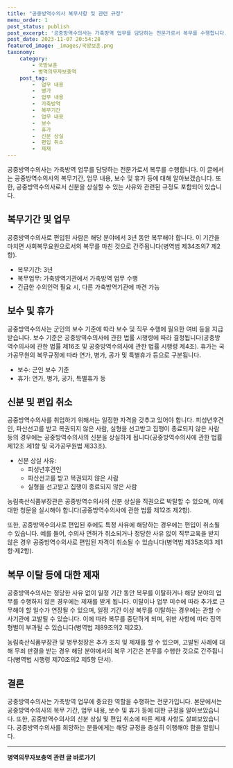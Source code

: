```yaml
---
title: "공중방역수의사 복무사항 및 관련 규정"
menu_order: 1
post_status: publish
post_excerpt: '공중방역수의사는 가축방역 업무를 담당하는 전문가로서 복무를 수행합니다. 이 글에서는 공중방역수의사의 복무기간, 업무 내용, 보수 및 휴가 등에 대해 알아보겠습니다. 또한, 공중방역수의사로서 신분을 상실할 수 있는 사유와 관련된 규정도 포함되어 있습니다.'
post_date: 2023-11-07 20:54:28
featured_image: _images/국방보훈.png
taxonomy:
    category:
        - 국방보훈
        - 병역의무자보충역
    post_tag:
        -  업무 내용
        -  병가
        -  업무 내용
        -  가축방역
        -  복무기간
        -  업무 내용
        -  보수
        -  휴가
        -  신분 상실
        -  편입 취소
        -  제재
---
```




공중방역수의사는 가축방역 업무를 담당하는 전문가로서 복무를 수행합니다. 이 글에서는 공중방역수의사의 복무기간, 업무 내용, 보수 및 휴가 등에 대해 알아보겠습니다. 또한, 공중방역수의사로서 신분을 상실할 수 있는 사유와 관련된 규정도 포함되어 있습니다.

## 복무기간 및 업무

공중방역수의사로 편입된 사람은 해당 분야에서 3년 동안 복무해야 합니다. 이 기간을 마치면 사회복무요원으로서의 복무를 마친 것으로 간주됩니다(병역법 제34조의7 제2항). 

- 복무기간: 3년
- 복무업무: 가축방역기관에서 가축방역 업무 수행
- 긴급한 수의인력 필요 시, 다른 가축방역기관에 파견 가능

## 보수 및 휴가

공중방역수의사는 군인의 보수 기준에 따라 보수 및 직무 수행에 필요한 여비 등을 지급받습니다. 보수 기준은 공중방역수의사에 관한 법률 시행령에 따라 결정됩니다(공중방역수의사에 관한 법률 제16조 및 공중방역수의사에 관한 법률 시행령 제4조). 휴가는 국가공무원의 복무규정에 따라 연가, 병가, 공가 및 특별휴가 등으로 구분됩니다.

- 보수: 군인 보수 기준
- 휴가: 연가, 병가, 공가, 특별휴가 등

## 신분 및 편입 취소

공중방역수의사를 취업하기 위해서는 일정한 자격을 갖추고 있어야 합니다. 피성년후견인, 파산선고를 받고 복권되지 않은 사람, 실형을 선고받고 집행이 종료되지 않은 사람 등의 경우에는 공중방역수의사의 신분을 상실하게 됩니다(공중방역수의사에 관한 법률 제12조 제1항 및 국가공무원법 제33조). 

- 신분 상실 사유:
  - 피성년후견인
  - 파산선고를 받고 복권되지 않은 사람
  - 실형을 선고받고 집행이 종료되지 않은 사람

농림축산식품부장관은 공중방역수의사의 신분 상실을 직권으로 박탈할 수 있으며, 이에 대한 청문을 실시해야 합니다(공중방역수의사에 관한 법률 제12조 제2항).

또한, 공중방역수의사로 편입된 후에도 특정 사유에 해당하는 경우에는 편입이 취소될 수 있습니다. 예를 들어, 수의사 면허가 취소되거나 정당한 사유 없이 직무교육을 받지 않은 경우 공중방역수의사로 편입된 자격이 취소될 수 있습니다(병역법 제35조의3 제1항·제2항).

## 복무 이탈 등에 대한 제재

공중방역수의사는 정당한 사유 없이 일정 기간 동안 복무를 이탈하거나 해당 분야의 업무를 수행하지 않은 경우에는 제재를 받게 됩니다. 이탈이나 업무 미수에 따라 추가로 근무해야 할 일수가 연장될 수 있으며, 일정 기간 이상 복무를 이탈하는 경우에는 관할 수사기관에 고발될 수 있습니다. 이에 따라 복무를 중단하게 되며, 위반 사항에 따라 징역 형벌이 부과될 수 있습니다(병역법 제89조의2 제2호).

농림축산식품부장관 및 병무청장은 추가 조치 및 제재를 할 수 있으며, 고발된 사례에 대해 무죄 판결을 받는 경우 해당 분야에서의 복무 기간은 본무를 수행한 것으로 간주됩니다(병역법 시행령 제70조의2 제5항 단서).

## 결론

공중방역수의사는 가축방역 업무에 중요한 역할을 수행하는 전문가입니다. 본문에서는 공중방역수의사의 복무 기간, 업무 내용, 보수 및 휴가 등에 대한 규정을 알아보았습니다. 또한, 공중방역수의사의 신분 상실 및 편입 취소에 따른 제재 사항도 살펴보았습니다. 공중방역수의사를 희망하는 분들에게는 해당 규정을 충실히 이행해야 함을 알립니다.

[참고링크]: https://example.com/ "공중방역수의사 관련 법령"
<!-- wp:separator -->
<hr class="wp-block-separator has-alpha-channel-opacity"/>
<!-- /wp:separator -->

<!-- wp:group {"backgroundColor":"base","layout":{"type":"constrained"}} -->
<div class="wp-block-group has-base-background-color has-background"><!-- wp:paragraph {"align":"center","fontSize":"medium"} -->
<p class="has-text-align-center has-large-font-size"><strong>병역의무자보충역 관련 글 바로가기</strong></p>
<!-- /wp:paragraph -->


<!-- wp:latest-posts
{"categories":[{"id":9045,"count":19,"description":"","link":"https://uknowlaw.com/category/%eb%b3%91%ec%97%ad%ec%9d%98%eb%ac%b4%ec%9e%90%eb%b3%b4%ec%b6%a9%ec%97%ad/","name":"병역의무자보충역","slug":"병역의무자보충역","taxonomy":"category","parent":0,"meta":[],"_links":{"self":[{"href":"https://uknowlaw.com/wp-json/wp/v2/categories/9045"}],"collection":[{"href":"https://uknowlaw.com/wp-json/wp/v2/categories"}],"about":[{"href":"https://uknowlaw.com/wp-json/wp/v2/taxonomies/category"}],"wp:post_type":[{"href":"https://uknowlaw.com/wp-json/wp/v2/posts?categories=9045"}],"curies":[{"name":"wp","href":"https://api.w.org/{rel}","templated":true}]}}],"postsToShow":100,"excerptLength":28,"postLayout":"grid","columns":2,"featuredImageAlign":"left","featuredImageSizeSlug":"large","fontSize":"small"} /--></div>
<!-- /wp:group -->